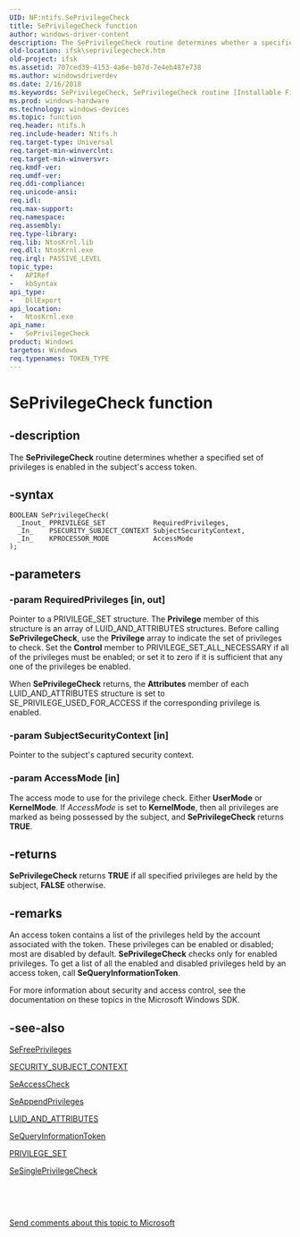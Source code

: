 ```yaml
---
UID: NF:ntifs.SePrivilegeCheck
title: SePrivilegeCheck function
author: windows-driver-content
description: The SePrivilegeCheck routine determines whether a specified set of privileges is enabled in the subject's access token.
old-location: ifsk\seprivilegecheck.htm
old-project: ifsk
ms.assetid: 707ced39-4153-4a6e-b87d-7e4eb487e738
ms.author: windowsdriverdev
ms.date: 2/16/2018
ms.keywords: SePrivilegeCheck, SePrivilegeCheck routine [Installable File System Drivers], ifsk.seprivilegecheck, ntifs/SePrivilegeCheck, seref_45aa3a8c-26b9-4bb9-968a-5f7d4a12ca3a.xml
ms.prod: windows-hardware
ms.technology: windows-devices
ms.topic: function
req.header: ntifs.h
req.include-header: Ntifs.h
req.target-type: Universal
req.target-min-winverclnt: 
req.target-min-winversvr: 
req.kmdf-ver: 
req.umdf-ver: 
req.ddi-compliance: 
req.unicode-ansi: 
req.idl: 
req.max-support: 
req.namespace: 
req.assembly: 
req.type-library: 
req.lib: NtosKrnl.lib
req.dll: NtosKrnl.exe
req.irql: PASSIVE_LEVEL
topic_type:
-	APIRef
-	kbSyntax
api_type:
-	DllExport
api_location:
-	NtosKrnl.exe
api_name:
-	SePrivilegeCheck
product: Windows
targetos: Windows
req.typenames: TOKEN_TYPE
---
```


# SePrivilegeCheck function


## -description


The <b>SePrivilegeCheck</b> routine determines whether a specified set of privileges is enabled in the subject's access token. 


## -syntax


````
BOOLEAN SePrivilegeCheck(
  _Inout_ PPRIVILEGE_SET            RequiredPrivileges,
  _In_    PSECURITY_SUBJECT_CONTEXT SubjectSecurityContext,
  _In_    KPROCESSOR_MODE           AccessMode
);
````


## -parameters




### -param RequiredPrivileges [in, out]

Pointer to a PRIVILEGE_SET structure. The <b>Privilege</b> member of this structure is an array of LUID_AND_ATTRIBUTES structures. Before calling <b>SePrivilegeCheck</b>, use the <b>Privilege</b> array to indicate the set of privileges to check. Set the <b>Control</b> member to PRIVILEGE_SET_ALL_NECESSARY if all of the privileges must be enabled; or set it to zero if it is sufficient that any one of the privileges be enabled. 

When <b>SePrivilegeCheck</b> returns, the <b>Attributes</b> member of each LUID_AND_ATTRIBUTES structure is set to SE_PRIVILEGE_USED_FOR_ACCESS if the corresponding privilege is enabled. 


### -param SubjectSecurityContext [in]

Pointer to the subject's captured security context.


### -param AccessMode [in]

The access mode to use for the privilege check. Either <b>UserMode</b> or <b>KernelMode</b>. If <i>AccessMode</i> is set to <b>KernelMode</b>, then all privileges are marked as being possessed by the subject, and <b>SePrivilegeCheck</b> returns <b>TRUE</b>.


## -returns



<b>SePrivilegeCheck</b> returns <b>TRUE</b> if all specified privileges are held by the subject, <b>FALSE</b> otherwise.




## -remarks



An access token contains a list of the privileges held by the account associated with the token. These privileges can be enabled or disabled; most are disabled by default. <b>SePrivilegeCheck</b> checks only for enabled privileges. To get a list of all the enabled and disabled privileges held by an access token, call <b>SeQueryInformationToken</b>. 

For more information about security and access control, see the documentation on these topics in the Microsoft Windows SDK.




## -see-also

<a href="..\ntifs\nf-ntifs-sefreeprivileges.md">SeFreePrivileges</a>



<a href="..\wdm\ns-wdm-_security_subject_context.md">SECURITY_SUBJECT_CONTEXT</a>



<a href="..\wdm\nf-wdm-seaccesscheck.md">SeAccessCheck</a>



<a href="..\ntifs\nf-ntifs-seappendprivileges.md">SeAppendPrivileges</a>



<a href="..\wdm\ns-wdm-_luid_and_attributes.md">LUID_AND_ATTRIBUTES</a>



<a href="..\ntifs\nf-ntifs-sequeryinformationtoken.md">SeQueryInformationToken</a>



<a href="..\wdm\ns-wdm-_privilege_set.md">PRIVILEGE_SET</a>



<a href="..\ntddk\nf-ntddk-sesingleprivilegecheck.md">SeSinglePrivilegeCheck</a>



 

 

<a href="mailto:wsddocfb@microsoft.com?subject=Documentation%20feedback [ifsk\ifsk]:%20SePrivilegeCheck routine%20 RELEASE:%20(2/16/2018)&amp;body=%0A%0APRIVACY STATEMENT%0A%0AWe use your feedback to improve the documentation. We don't use your email address for any other purpose, and we'll remove your email address from our system after the issue that you're reporting is fixed. While we're working to fix this issue, we might send you an email message to ask for more info. Later, we might also send you an email message to let you know that we've addressed your feedback.%0A%0AFor more info about Microsoft's privacy policy, see http://privacy.microsoft.com/en-us/default.aspx." title="Send comments about this topic to Microsoft">Send comments about this topic to Microsoft</a>

